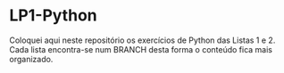 # LP1-Python

Coloquei aqui neste repositório os exercícios de Python das Listas 1 e 2. Cada lista encontra-se num BRANCH desta forma o conteúdo fica mais organizado.

